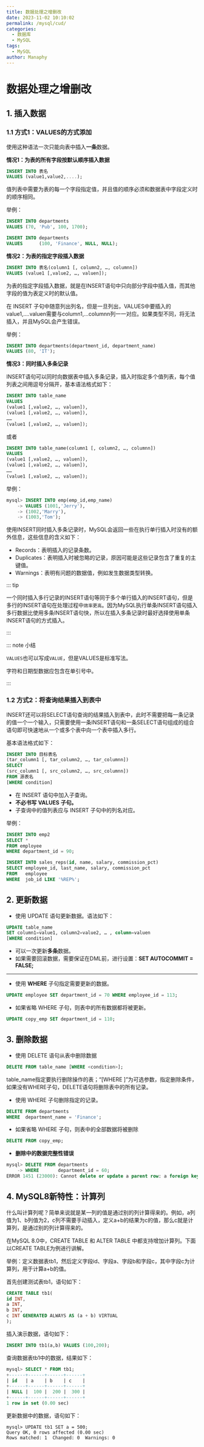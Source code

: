 ```yaml
---
title: 数据处理之增删改
date: 2023-11-02 10:10:02
permalink: /mysql/cud/
categories:
  - 数据库
  - MySQL
tags:
  - MySQL
author: Manaphy
---
```


# 数据处理之增删改
## 1. 插入数据
### 1.1 方式1：VALUES的方式添加
使用这种语法一次只能向表中插入**一条**数据。

**情况1：为表的所有字段按默认顺序插入数据**

```sql
INSERT INTO 表名
VALUES (value1,value2,....);
```
值列表中需要为表的每一个字段指定值，并且值的顺序必须和数据表中字段定义时的顺序相同。

举例：

```sql
INSERT INTO departments
VALUES (70, 'Pub', 100, 1700);

INSERT INTO	departments
VALUES		(100, 'Finance', NULL, NULL);
```
**情况2：为表的指定字段插入数据**
```sql
INSERT INTO 表名(column1 [, column2, …, columnn]) 
VALUES (value1 [,value2, …, valuen]);
```
为表的指定字段插入数据，就是在INSERT语句中只向部分字段中插入值，而其他字段的值为表定义时的默认值。

在 INSERT 子句中随意列出列名，但是一旦列出，VALUES中要插入的value1,....valuen需要与column1,...columnn列一一对应。如果类型不同，将无法插入，并且MySQL会产生错误。

举例：

```sql
INSERT INTO departments(department_id, department_name)
VALUES (80, 'IT');
```
**情况3：同时插入多条记录**

INSERT语句可以同时向数据表中插入多条记录，插入时指定多个值列表，每个值列表之间用逗号分隔开，基本语法格式如下：

```sql
INSERT INTO table_name 
VALUES 
(value1 [,value2, …, valuen]),
(value1 [,value2, …, valuen]),
……
(value1 [,value2, …, valuen]);
```
或者
```sql
INSERT INTO table_name(column1 [, column2, …, columnn]) 
VALUES 
(value1 [,value2, …, valuen]),
(value1 [,value2, …, valuen]),
……
(value1 [,value2, …, valuen]);
```
举例：
```sql
mysql> INSERT INTO emp(emp_id,emp_name)
    -> VALUES (1001,'Jerry'),
    -> (1002,'Marry'),
    -> (1003,'Tom');
```
使用INSERT同时插入多条记录时，MySQL会返回一些在执行单行插入时没有的额外信息，这些信息的含义如下：

- Records：表明插入的记录条数。
- Duplicates：表明插入时被忽略的记录，原因可能是这些记录包含了重复的主键值。
- Warnings：表明有问题的数据值，例如发生数据类型转换。

::: tip

一个同时插入多行记录的INSERT语句等同于多个单行插入的INSERT语句，但是多行的INSERT语句在处理过程中`效率更高`。因为MySQL执行单条INSERT语句插入多行数据比使用多条INSERT语句快，所以在插入多条记录时最好选择使用单条INSERT语句的方式插入。

:::

::: note 小结

`VALUES`也可以写成`VALUE`，但是VALUES是标准写法。 

字符和日期型数据应包含在单引号中。 

:::

### 1.2 方式2：将查询结果插入到表中
INSERT还可以将SELECT语句查询的结果插入到表中，此时不需要把每一条记录的值一个一个输入，只需要使用一条INSERT语句和一条SELECT语句组成的组合语句即可快速地从一个或多个表中向一个表中插入多行。

基本语法格式如下：

```sql
INSERT INTO 目标表名
(tar_column1 [, tar_column2, …, tar_columnn])
SELECT
(src_column1 [, src_column2, …, src_columnn])
FROM 源表名
[WHERE condition]
```

- 在 INSERT 语句中加入子查询。
- **不必书写** **VALUES** **子句。**
- 子查询中的值列表应与 INSERT 子句中的列名对应。

举例：
```sql
INSERT INTO emp2 
SELECT * 
FROM employee
WHERE department_id = 90;

INSERT INTO sales_reps(id, name, salary, commission_pct)
SELECT employee_id, last_name, salary, commission_pct
FROM   employee
WHERE  job_id LIKE '%REP%';
```
## 2. 更新数据

- 使用 UPDATE 语句更新数据。语法如下：
```sql
UPDATE table_name
SET column1=value1, column2=value2, … , column=valuen
[WHERE condition]
```

-  可以一次更新**多条**数据。 
-  如果需要回滚数据，需要保证在DML前，进行设置：**SET AUTOCOMMIT = FALSE;** 

---

- 使用 **WHERE** 子句指定需要更新的数据。
```sql
UPDATE employee SET department_id = 70 WHERE employee_id = 113;
```

- 如果省略 WHERE 子句，则表中的所有数据都将被更新。
```sql
UPDATE copy_emp SET department_id = 110;
```
## 3. 删除数据

- 使用 DELETE 语句从表中删除数据
```sql
DELETE FROM table_name [WHERE <condition>];
```
table_name指定要执行删除操作的表；“[WHERE ]”为可选参数，指定删除条件，如果没有WHERE子句，DELETE语句将删除表中的所有记录。

- 使用 WHERE 子句删除指定的记录。
```sql
DELETE FROM departments
WHERE  department_name = 'Finance';
```

- 如果省略 WHERE 子句，则表中的全部数据将被删除
```sql
DELETE FROM copy_emp;
```

- **删除中的数据完整性错误**
```sql
mysql> DELETE FROM departments
    -> WHERE       department_id = 60;
ERROR 1451 (23000): Cannot delete or update a parent row: a foreign key constraint fails (`test`.`employee`, CONSTRAINT `emp_dept_fk` FOREIGN KEY (`department_id`) REFERENCES `departments` (`department_id`))
```
## 4. MySQL8新特性：计算列
什么叫计算列呢？简单来说就是某一列的值是通过别的列计算得来的。例如，a列值为1、b列值为2，c列不需要手动插入，定义a+b的结果为c的值，那么c就是计算列，是通过别的列计算得来的。

在MySQL 8.0中，CREATE TABLE 和 ALTER TABLE 中都支持增加计算列。下面以CREATE TABLE为例进行讲解。

举例：定义数据表tb1，然后定义字段id、字段a、字段b和字段c，其中字段c为计算列，用于计算a+b的值。

首先创建测试表tb1，语句如下：

```sql
CREATE TABLE tb1(
id INT,
a INT,
b INT,
c INT GENERATED ALWAYS AS (a + b) VIRTUAL
);
```
插入演示数据，语句如下：
```sql
INSERT INTO tb1(a,b) VALUES (100,200);
```
查询数据表tb1中的数据，结果如下：
```sql
mysql> SELECT * FROM tb1;
+------+------+------+------+
| id   | a    | b    | c    |
+------+------+------+------+
| NULL |  100 |  200 |  300 |
+------+------+------+------+
1 row in set (0.00 sec)
```
更新数据中的数据，语句如下：
```
mysql> UPDATE tb1 SET a = 500;
Query OK, 0 rows affected (0.00 sec)
Rows matched: 1  Changed: 0  Warnings: 0
```

